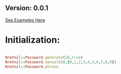 <h2>Version: 0.0.1</h2>

[See Examples Here](examples)

<h1>Initialization:</h1>

```ruby

Nretnil::Password.generate(10,true)
Nretnil::Password.manual(10,[0,1,2,3,4,5,6,7,8,9])
Nretnil::Password.phrase

```
